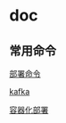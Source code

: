 # doc
## 常用命令
[部署命令](%E5%B8%B8%E7%94%A8%E5%91%BD%E4%BB%A4/%E9%83%A8%E7%BD%B2%E5%91%BD%E4%BB%A4.md)

[kafka](%E5%B8%B8%E7%94%A8%E5%91%BD%E4%BB%A4/kafka.md)

[容器化部署](%B3%A3%D3%C3%C3%FC%C1%EE%2F%C8%DD%C6%F7%BB%AF%B2%BF%CA%F0.md)